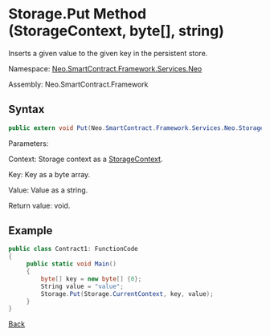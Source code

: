# Storage.Put Method (StorageContext, byte[], string)

Inserts a given value to the given key in the persistent store.

Namespace: [Neo.SmartContract.Framework.Services.Neo](../../neo.md)

Assembly: Neo.SmartContract.Framework

## Syntax

```c#
public extern void Put(Neo.SmartContract.Framework.Services.Neo.StorageContext context, byte[] key, string value)
```

Parameters:

Context: Storage context as a [StorageContext](../StorageContext.md).

Key: Key as a byte array.

Value: Value as a string.

Return value: void.

## Example

```c#
public class Contract1: FunctionCode
{
     public static void Main()
     {
         byte[] key = new byte[] {0};
         String value = "value";
         Storage.Put(Storage.CurrentContext, key, value);
     }
}
```



[Back](../Storage.md)
